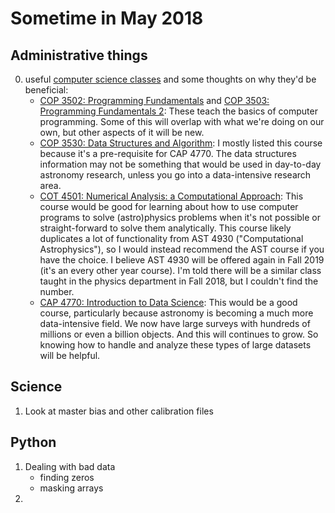 # Sometime in May 2018

## Administrative things

0. useful [computer science classes](https://catalog.ufl.edu/UGRD/courses/computer_and_information_science_and_engineering/) and some thoughts on why they'd be beneficial:
    - [COP 3502: Programming Fundamentals](https://catalog.ufl.edu/search/?P=COP%203502) and [COP 3503: Programming Fundamentals 2](https://catalog.ufl.edu/search/?P=COP%203503): These teach the basics of computer programming. Some of this will overlap with what we're doing on our own, but other aspects of it will be new.
    - [COP 3530: Data Structures and Algorithm](https://catalog.ufl.edu/search/?P=COP%203530): I mostly listed this course because it's a pre-requisite for CAP 4770. The data structures information may not be something that would be used in day-to-day astronomy research, unless you go into a data-intensive research area.
    - [COT 4501: Numerical Analysis: a Computational Approach](https://catalog.ufl.edu/search/?P=COT%204501): This course would be good for learning about how to use computer programs to solve (astro)physics problems when it's not possible or straight-forward to solve them analytically. This course likely duplicates a lot of functionality from AST 4930 ("Computational Astrophysics"), so I would instead recommend the AST course if you have the choice. I believe AST 4930 will be offered again in Fall 2019 (it's an every other year course). I'm told there will be a similar class taught in the physics department in Fall 2018, but I couldn't find the number.
    - [CAP 4770: Introduction to Data Science](https://catalog.ufl.edu/search/?P=CAP%204770): This would be a good course, particularly because astronomy is becoming a much more data-intensive field. We now have large surveys with hundreds of millions or even a billion objects. And this will continues to grow. So knowing how to handle and analyze these types of large datasets will be helpful.

## Science

1. Look at master bias and other calibration files

## Python

1. Dealing with bad data
    - finding zeros
    - masking arrays
2. 

